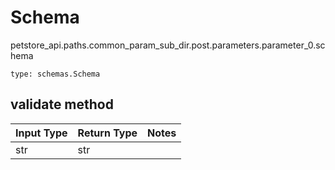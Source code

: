 # Schema
petstore_api.paths.common_param_sub_dir.post.parameters.parameter_0.schema
```
type: schemas.Schema
```

## validate method
Input Type | Return Type | Notes
------------ | ------------- | -------------
str | str |
